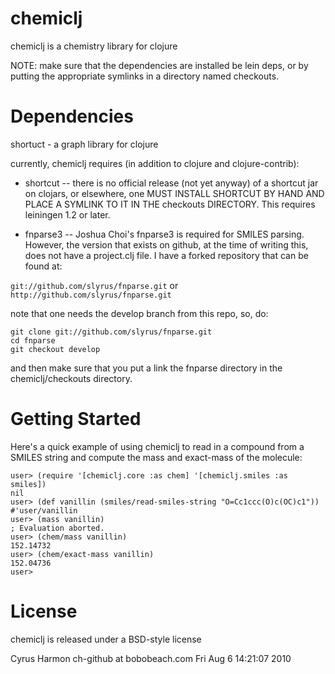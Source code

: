 
# chemiclj

chemiclj is a chemistry library for clojure

NOTE: make sure that the dependencies are installed be lein deps, or by
putting the appropriate symlinks in a directory named checkouts.

# Dependencies

 shortuct - a graph library for clojure

currently, chemiclj requires (in addition to clojure and clojure-contrib):

* shortcut -- there is no official release (not yet anyway) of a
shortcut jar on clojars, or elsewhere, one MUST INSTALL SHORTCUT BY
HAND AND PLACE A SYMLINK TO IT IN THE checkouts DIRECTORY. This
requires leiningen 1.2 or later.

* fnparse3 -- Joshua Choi's fnparse3 is required for SMILES
parsing. However, the version that exists on github, at the time of
writing this, does not have a project.clj file. I have a forked
repository that can be found at:

`git://github.com/slyrus/fnparse.git`
or
`http://github.com/slyrus/fnparse.git`

note that one needs the develop branch from this repo, so, do:

    git clone git://github.com/slyrus/fnparse.git
    cd fnparse
    git checkout develop

and then make sure that you put a link the fnparse directory in the
chemiclj/checkouts directory.

# Getting Started

Here's a quick example of using chemiclj to read in a compound from a
SMILES string and compute the mass and exact-mass of the molecule:

    user> (require '[chemiclj.core :as chem] '[chemiclj.smiles :as smiles])
    nil
    user> (def vanillin (smiles/read-smiles-string "O=Cc1ccc(O)c(OC)c1"))
    #'user/vanillin
    user> (mass vanillin)
    ; Evaluation aborted.
    user> (chem/mass vanillin)
    152.14732
    user> (chem/exact-mass vanillin)
    152.04736
    user> 

# License

chemiclj is released under a BSD-style license

Cyrus Harmon
ch-github at bobobeach.com
Fri Aug  6 14:21:07 2010

